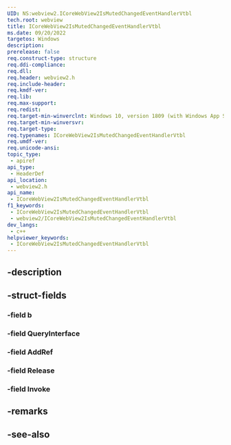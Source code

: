 ```yaml
---
UID: NS:webview2.ICoreWebView2IsMutedChangedEventHandlerVtbl
tech.root: webview
title: ICoreWebView2IsMutedChangedEventHandlerVtbl
ms.date: 09/20/2022
targetos: Windows
description: 
prerelease: false
req.construct-type: structure
req.ddi-compliance: 
req.dll: 
req.header: webview2.h
req.include-header: 
req.kmdf-ver: 
req.lib: 
req.max-support: 
req.redist: 
req.target-min-winverclnt: Windows 10, version 1809 (with Windows App SDK 1.1 or later)
req.target-min-winversvr: 
req.target-type: 
req.typenames: ICoreWebView2IsMutedChangedEventHandlerVtbl
req.umdf-ver: 
req.unicode-ansi: 
topic_type:
 - apiref
api_type:
 - HeaderDef
api_location:
 - webview2.h
api_name:
 - ICoreWebView2IsMutedChangedEventHandlerVtbl
f1_keywords:
 - ICoreWebView2IsMutedChangedEventHandlerVtbl
 - webview2/ICoreWebView2IsMutedChangedEventHandlerVtbl
dev_langs:
 - c++
helpviewer_keywords:
 - ICoreWebView2IsMutedChangedEventHandlerVtbl
---
```


## -description

## -struct-fields

### -field b

### -field QueryInterface

### -field AddRef

### -field Release

### -field Invoke

## -remarks

## -see-also

